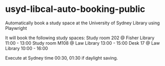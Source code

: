 # usyd-libcal-auto-booking-public

Automatically book a study space at the University of Sydney Library using Playwright

It will book the following study spaces:
Study room 202 @ Fisher Library 11:00 - 13:00
Study room M108 @ Law Library 13:00 - 15:00
Desk 17 @ Law Library 10:00 - 16:00

Execute at Sydney time 00:30, 01:30 if daylight saving.